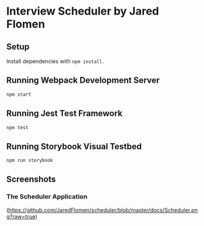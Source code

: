 # Interview Scheduler by Jared Flomen

## Setup

Install dependencies with `npm install`.

## Running Webpack Development Server

```sh
npm start
```

## Running Jest Test Framework

```sh
npm test
```

## Running Storybook Visual Testbed

```sh
npm run storybook
```

## Screenshots


### The Scheduler Application
(https://github.com/JaredFlomen/scheduler/blob/master/docs/Scheduler.png?raw=true)